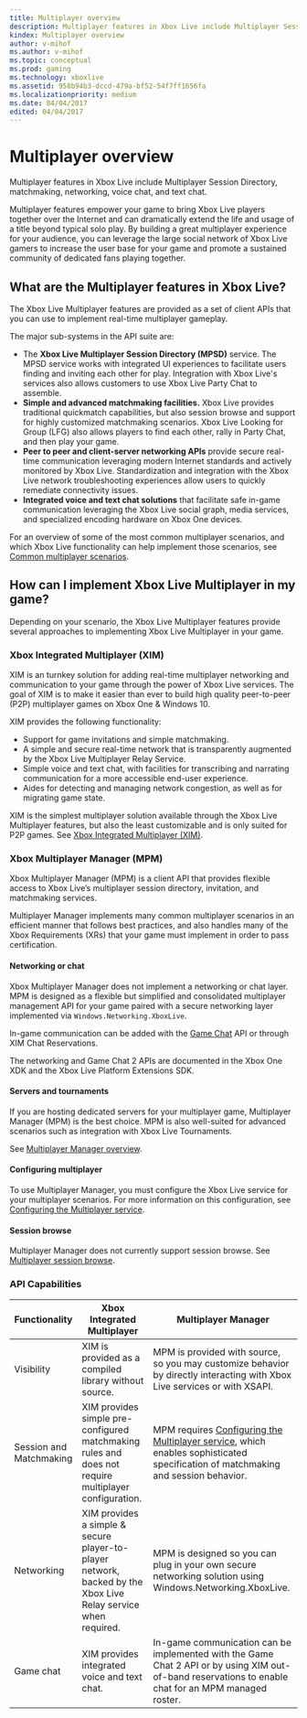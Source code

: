 ```yaml
---
title: Multiplayer overview
description: Multiplayer features in Xbox Live include Multiplayer Session Directory, matchmaking, networking, voice chat, and text chat.
kindex: Multiplayer overview
author: v-mihof
ms.author: v-mihof
ms.topic: conceptual
ms.prod: gaming
ms.technology: xboxlive
ms.assetid: 958b94b3-dccd-479a-bf52-54f7ff1656fa
ms.localizationpriority: medium
ms.date: 04/04/2017
edited: 04/04/2017
---
```


# Multiplayer overview

Multiplayer features in Xbox Live include Multiplayer Session Directory, matchmaking, networking, voice chat, and text chat.

Multiplayer features empower your game to bring Xbox Live players together over the Internet and can dramatically extend the life and usage of a title beyond typical solo play.
By building a great multiplayer experience for your audience, you can leverage the large social network of Xbox Live gamers to increase the user base for your game and promote a sustained community of dedicated fans playing together.


## What are the Multiplayer features in Xbox Live?

The Xbox Live Multiplayer features are provided as a set of client APIs that you can use to implement real-time multiplayer gameplay.

The major sub-systems in the API suite are:

-	The **Xbox Live Multiplayer Session Directory (MPSD)** service. The MPSD service works with integrated UI experiences to facilitate users finding and inviting each other for play. Integration with Xbox Live's services also allows customers to use Xbox Live Party Chat to assemble.
-	**Simple and advanced matchmaking facilities.** Xbox Live provides traditional quickmatch capabilities, but also session browse and support for highly customized matchmaking scenarios. Xbox Live Looking for Group (LFG) also allows players to find each other, rally in Party Chat, and then play your game.
-	**Peer to peer and client-server networking APIs** provide secure real-time communication leveraging modern Internet standards and actively monitored by Xbox Live. Standardization and integration with the Xbox Live network troubleshooting experiences allow users to quickly remediate connectivity issues.  
-	**Integrated voice and text chat solutions** that facilitate safe in-game communication leveraging the Xbox Live social graph, media services, and specialized encoding hardware on Xbox One devices.

For an overview of some of the most common multiplayer scenarios, and which Xbox Live functionality can help implement those scenarios, see [Common multiplayer scenarios](concepts/live-common-multiplayer-scenarios.md).


## How can I implement Xbox Live Multiplayer in my game?

Depending on your scenario, the Xbox Live Multiplayer features provide several approaches to implementing Xbox Live Multiplayer in your game.


### Xbox Integrated Multiplayer (XIM)

XIM is an turnkey solution for adding real-time multiplayer networking and communication to your game through the power of Xbox Live services.
The goal of XIM is to make it easier than ever to build high quality peer-to-peer (P2P) multiplayer games on Xbox One & Windows 10.

XIM provides the following functionality:
- Support for game invitations and simple matchmaking.
- A simple and secure real-time network that is transparently augmented by the Xbox Live Multiplayer Relay Service.
- Simple voice and text chat, with facilities for transcribing and narrating communication for a more accessible end-user experience.
- Aides for detecting and managing network congestion, as well as for migrating game state.

XIM is the simplest multiplayer solution available through the Xbox Live Multiplayer features, but also the least customizable and is only suited for P2P games.
See [Xbox Integrated Multiplayer (XIM)](xim/live-xim-nav.md).


### Xbox Multiplayer Manager (MPM)

Xbox Multiplayer Manager (MPM) is a client API that provides flexible access to Xbox Live’s multiplayer session directory, invitation, and matchmaking services.

Multiplayer Manager implements many common multiplayer scenarios in an efficient manner that follows best practices, and also handles many of the Xbox Requirements (XRs) that your game must implement in order to pass certification.


#### Networking or chat

Xbox Multiplayer Manager does not implement a networking or chat layer.
MPM is designed as a flexible but simplified and consolidated multiplayer management API for your game paired with a secure networking layer implemented via `Windows.Networking.XboxLive`.

In-game communication can be added with the [Game Chat](chat/live-chat-nav.md) API or through XIM Chat Reservations.
<!-- public: break into two sentences or bullet points: one about networking, one about Game Chat:-->
The networking and Game Chat 2 APIs are documented in the Xbox One XDK and the Xbox Live Platform Extensions SDK.


#### Servers and tournaments

If you are hosting dedicated servers for your multiplayer game, Multiplayer Manager (MPM) is the best choice.
MPM is also well-suited for advanced scenarios such as integration with Xbox Live Tournaments.

See [Multiplayer Manager overview](mpm/live-multiplayer-manager-overview.md).


#### Configuring multiplayer

To use Multiplayer Manager, you must configure the Xbox Live service for your multiplayer scenarios.
For more information on this configuration, see [Configuring the Multiplayer service](concepts/live-configure-the-multiplayer-service.md).


#### Session browse

Multiplayer Manager does not currently support session browse.
See [Multiplayer session browse](concepts/live-session-browse.md).


### API Capabilities

Functionality | Xbox Integrated Multiplayer| Multiplayer Manager
--  | -- | --
Visibility              | XIM is provided as a compiled library without source.  | MPM is provided with source, so you may customize behavior by directly interacting with Xbox Live services or with XSAPI.
Session and Matchmaking | XIM provides simple pre-configured matchmaking rules and does not require multiplayer configuration. | MPM requires [Configuring the Multiplayer service](concepts/live-configure-the-multiplayer-service.md), which enables sophisticated specification of matchmaking and session behavior.
Networking              | XIM provides a simple & secure player-to-player network, backed by the Xbox Live Relay service when required. | MPM is designed so you can plug in your own secure networking solution using Windows.Networking.XboxLive.
Game chat               | XIM provides integrated voice and text chat. | In-game communication can be implemented with the Game Chat 2 API or by using XIM out-of-band reservations to enable chat for an MPM managed roster.
